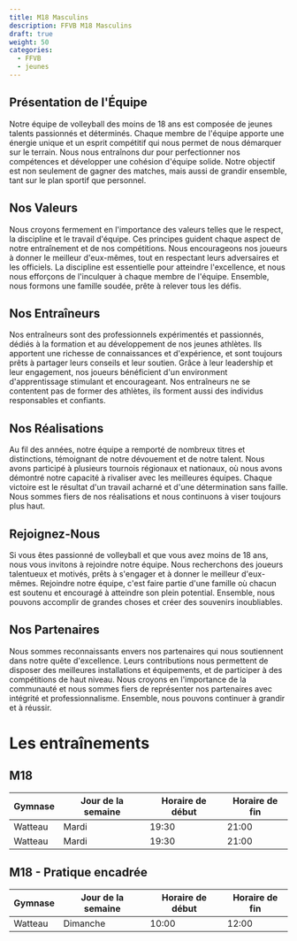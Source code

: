 ```yaml
---
title: M18 Masculins
description: FFVB M18 Masculins
draft: true
weight: 50
categories:
  - FFVB
  - jeunes
---
```


## Présentation de l'Équipe

Notre équipe de volleyball des moins de 18 ans est composée de jeunes talents passionnés et déterminés. Chaque membre de
l'équipe apporte une énergie unique et un esprit compétitif qui nous permet de nous démarquer sur le terrain. Nous nous
entraînons dur pour perfectionner nos compétences et développer une cohésion d'équipe solide. Notre objectif est non
seulement de gagner des matches, mais aussi de grandir ensemble, tant sur le plan sportif que personnel.

## Nos Valeurs

Nous croyons fermement en l'importance des valeurs telles que le respect, la discipline et le travail d'équipe. Ces
principes guident chaque aspect de notre entraînement et de nos compétitions. Nous encourageons nos joueurs à donner le
meilleur d'eux-mêmes, tout en respectant leurs adversaires et les officiels. La discipline est essentielle pour
atteindre l'excellence, et nous nous efforçons de l'inculquer à chaque membre de l'équipe. Ensemble, nous formons une
famille soudée, prête à relever tous les défis.

## Nos Entraîneurs

Nos entraîneurs sont des professionnels expérimentés et passionnés, dédiés à la formation et au développement de nos
jeunes athlètes. Ils apportent une richesse de connaissances et d'expérience, et sont toujours prêts à partager leurs
conseils et leur soutien. Grâce à leur leadership et leur engagement, nos joueurs bénéficient d'un environment
d'apprentissage stimulant et encourageant. Nos entraîneurs ne se contentent pas de former des athlètes, ils forment
aussi des individus responsables et confiants.

## Nos Réalisations

Au fil des années, notre équipe a remporté de nombreux titres et distinctions, témoignant de notre dévouement et de
notre talent. Nous avons participé à plusieurs tournois régionaux et nationaux, où nous avons démontré notre capacité à
rivaliser avec les meilleures équipes. Chaque victoire est le résultat d'un travail acharné et d'une détermination sans
faille. Nous sommes fiers de nos réalisations et nous continuons à viser toujours plus haut.

## Rejoignez-Nous

Si vous êtes passionné de volleyball et que vous avez moins de 18 ans, nous vous invitons à rejoindre notre équipe. Nous
recherchons des joueurs talentueux et motivés, prêts à s'engager et à donner le meilleur d'eux-mêmes. Rejoindre notre
équipe, c'est faire partie d'une famille où chacun est soutenu et encouragé à atteindre son plein potential. Ensemble,
nous pouvons accomplir de grandes choses et créer des souvenirs inoubliables.

## Nos Partenaires

Nous sommes reconnaissants envers nos partenaires qui nous soutiennent dans notre quête d'excellence. Leurs
contributions nous permettent de disposer des meilleures installations et équipements, et de participer à des
compétitions de haut niveau. Nous croyons en l'importance de la communauté et nous sommes fiers de représenter nos
partenaires avec intégrité et professionnalisme. Ensemble, nous pouvons continuer à grandir et à réussir.

# Les entraînements

## M18

| Gymnase | Jour de la semaine | Horaire de début | Horaire de fin |
| ------- | ------------------ | ---------------- | -------------- |
| Watteau | Mardi              | 19:30            | 21:00          |
| Watteau | Mardi              | 19:30            | 21:00          |

## M18 - Pratique encadrée

| Gymnase | Jour de la semaine | Horaire de début | Horaire de fin |
| ------- | ------------------ | ---------------- | -------------- |
| Watteau | Dimanche           | 10:00            | 12:00          |
